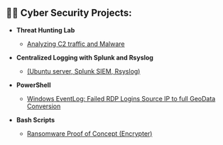 

<h2>👨‍💻 Cyber Security Projects:</h2>

- <b>Threat Hunting Lab</b>
  - [Analyzing C2 traffic and Malware ](https://github.com/Hacosta21/Threat-Hunting-with-Zeek-and-RITA)
- <b>Centralized Logging with Splunk and Rsyslog</b>
  - [(Ubuntu server, Splunk SIEM, Rsyslog)](https://github.com/Hacosta21)
- <b>PowerShell</b>
  - [Windows EventLog: Failed RDP Logins Source IP to full GeoData Conversion](https://github.com/joshmadakor1/Sentinel-Lab)
  
- <b>Bash Scripts</b>
  - [Ransomware Proof of Concept (Encrypter)](github.com/Hacosta21/Hacosta21)
  

